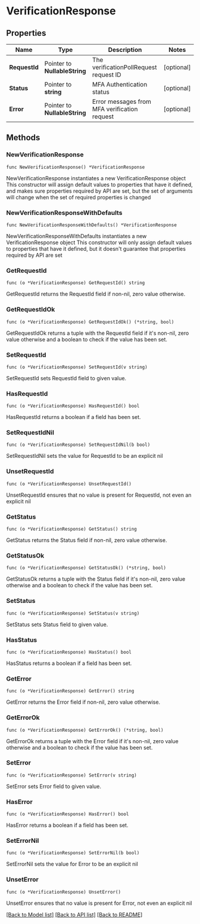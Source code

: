 # VerificationResponse

## Properties

Name | Type | Description | Notes
------------ | ------------- | ------------- | -------------
**RequestId** | Pointer to **NullableString** | The verificationPollRequest request ID | [optional] 
**Status** | Pointer to **string** | MFA Authentication status | [optional] 
**Error** | Pointer to **NullableString** | Error messages from MFA verification request | [optional] 

## Methods

### NewVerificationResponse

`func NewVerificationResponse() *VerificationResponse`

NewVerificationResponse instantiates a new VerificationResponse object
This constructor will assign default values to properties that have it defined,
and makes sure properties required by API are set, but the set of arguments
will change when the set of required properties is changed

### NewVerificationResponseWithDefaults

`func NewVerificationResponseWithDefaults() *VerificationResponse`

NewVerificationResponseWithDefaults instantiates a new VerificationResponse object
This constructor will only assign default values to properties that have it defined,
but it doesn't guarantee that properties required by API are set

### GetRequestId

`func (o *VerificationResponse) GetRequestId() string`

GetRequestId returns the RequestId field if non-nil, zero value otherwise.

### GetRequestIdOk

`func (o *VerificationResponse) GetRequestIdOk() (*string, bool)`

GetRequestIdOk returns a tuple with the RequestId field if it's non-nil, zero value otherwise
and a boolean to check if the value has been set.

### SetRequestId

`func (o *VerificationResponse) SetRequestId(v string)`

SetRequestId sets RequestId field to given value.

### HasRequestId

`func (o *VerificationResponse) HasRequestId() bool`

HasRequestId returns a boolean if a field has been set.

### SetRequestIdNil

`func (o *VerificationResponse) SetRequestIdNil(b bool)`

 SetRequestIdNil sets the value for RequestId to be an explicit nil

### UnsetRequestId
`func (o *VerificationResponse) UnsetRequestId()`

UnsetRequestId ensures that no value is present for RequestId, not even an explicit nil
### GetStatus

`func (o *VerificationResponse) GetStatus() string`

GetStatus returns the Status field if non-nil, zero value otherwise.

### GetStatusOk

`func (o *VerificationResponse) GetStatusOk() (*string, bool)`

GetStatusOk returns a tuple with the Status field if it's non-nil, zero value otherwise
and a boolean to check if the value has been set.

### SetStatus

`func (o *VerificationResponse) SetStatus(v string)`

SetStatus sets Status field to given value.

### HasStatus

`func (o *VerificationResponse) HasStatus() bool`

HasStatus returns a boolean if a field has been set.

### GetError

`func (o *VerificationResponse) GetError() string`

GetError returns the Error field if non-nil, zero value otherwise.

### GetErrorOk

`func (o *VerificationResponse) GetErrorOk() (*string, bool)`

GetErrorOk returns a tuple with the Error field if it's non-nil, zero value otherwise
and a boolean to check if the value has been set.

### SetError

`func (o *VerificationResponse) SetError(v string)`

SetError sets Error field to given value.

### HasError

`func (o *VerificationResponse) HasError() bool`

HasError returns a boolean if a field has been set.

### SetErrorNil

`func (o *VerificationResponse) SetErrorNil(b bool)`

 SetErrorNil sets the value for Error to be an explicit nil

### UnsetError
`func (o *VerificationResponse) UnsetError()`

UnsetError ensures that no value is present for Error, not even an explicit nil

[[Back to Model list]](../README.md#documentation-for-models) [[Back to API list]](../README.md#documentation-for-api-endpoints) [[Back to README]](../README.md)


